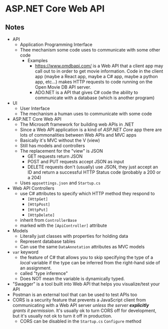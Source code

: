 # ASP<span>.</span>NET Core Web API

## Notes

* API
  * Application Programming Interface
  * Thee mechanism some code uses to communicate with some other code
    * Examples
      * https://www.omdbapi.com/ is a Web API that a client app may call out to in order to get movie information. Code in the client app (maybe a React app, maybe a C# app, maybe a python app, etc...) makes HTTP requests to code running on the Open Movie DB API server.
      * ADO<span>.</span>NET is a API that gives C# code the ability to communicate with a database (which is another program)
* UI
  * User Interface
  * The mechanism a human uses to communicate with some code
* ASP<span>.</span>NET Core Web API
  * The Microsoft framework for building web APIs in .NET
  * Since a Web API application is a kind of _ASP<span>.</span>NET Core_ app there are lots of commonalities between Web APIs and MVC apps
  * Basically it's MVC without the V (view)
  * Still has models and controllers
  * The replacement for the "view" is JSON
    * GET requests return JSON
    * POST and PUT requests accept JSON as input
    * DELETE requests don't (usually) use JSON, they just accept an ID and return a successful HTTP Status code (probably a 200 or a 204)
  * Uses `appsettings.json` and `Startup.cs`
* Web API Controllers
  * use C# attributes to specify which HTTP method they respond to
    * `[HttpGet]`
    * `[HttpPost]`
    * `[HttpPut]`
    * `[HttpDelete]`
  * inherit from `ControllerBase` 
  * marked with the `[ApiController]` attribute
* Models
  * Literally just classes with properties for holding data
  * Represent database tables
  * Can use the same `DataAnnotation` attributes as MVC models
* `var` keyword
  * the feature of C# that allows you to skip specifying the type of a _local_ variable if the type can be inferred from the right-hand side of an assignment.
  * called "type inference"
  * Does NOT mean the variable is dynamically typed.
* "Swagger" is a tool built into Web API that helps you visualize/test your API
* Postman is an external tool that can be used to test APIs too
* CORS is a security feature that prevents a JavaScript client from communicating with a Web API server _unless the server **explicitly** grants it permission_. It's usually ok to turn CORS off for development, but it's usually not ok to turn it off in production.
  * CORS can be disabled in the `Startup.cs` `Configure` method

